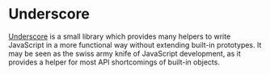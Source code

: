 # Underscore

[Underscore](http://underscorejs.org/) is a small library which provides many helpers to write JavaScript in a more functional way without extending built-in prototypes. It may be seen as the swiss army knife of JavaScript development, as it provides a helper for most API shortcomings of built-in objects.
